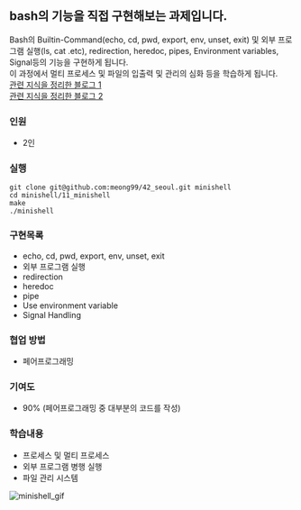 ## bash의 기능을 직접 구현해보는 과제입니다.<br/>
Bash의 Builtin-Command(echo, cd, pwd, export, env, unset, exit) 및 외부 프로그램 실행(ls, cat .etc), redirection, heredoc, pipes, Environment variables, Signal등의 기능을 구현하게 됩니다.<br/>
이 과정에서 멀티 프로세스 및 파일의 입출력 및 관리의 심화 등을 학습하게 됩니다.<br/>
[관련 지식을 정리한 블로그 1](https://velog.io/@meong9090/series/minishell)<br/>
[관련 지식을 정리한 블로그 2](https://velog.io/@meong9090/series/OS)<br/>

### 인원
- 2인

### 실행
```
git clone git@github.com:meong99/42_seoul.git minishell
cd minishell/11_minishell
make
./minishell
```

### 구현목록
- echo, cd, pwd, export, env, unset, exit
- 외부 프로그램 실행
- redirection
- heredoc
- pipe
- Use environment variable
- Signal Handling

### 협업 방법
- 페어프로그래밍

### 기여도
- 90% (페어프로그래밍 중 대부분의 코드를 작성)

### 학습내용
- 프로세스 및 멀티 프로세스
- 외부 프로그램 병행 실행
- 파일 관리 시스템

![minishell_gif](https://user-images.githubusercontent.com/57436863/170262870-73a6f7e6-2cd6-49db-96d5-3743b414a234.gif)
